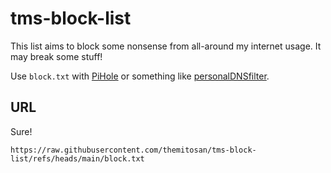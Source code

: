 # tms-block-list

This list aims to block some nonsense from all-around my internet usage. It may break some stuff!

Use `block.txt` with [PiHole](https://github.com/pi-hole/pi-hole) or something like [personalDNSfilter](https://github.com/IngoZenz/personaldnsfilter).

## URL

Sure!

```
https://raw.githubusercontent.com/themitosan/tms-block-list/refs/heads/main/block.txt
```
